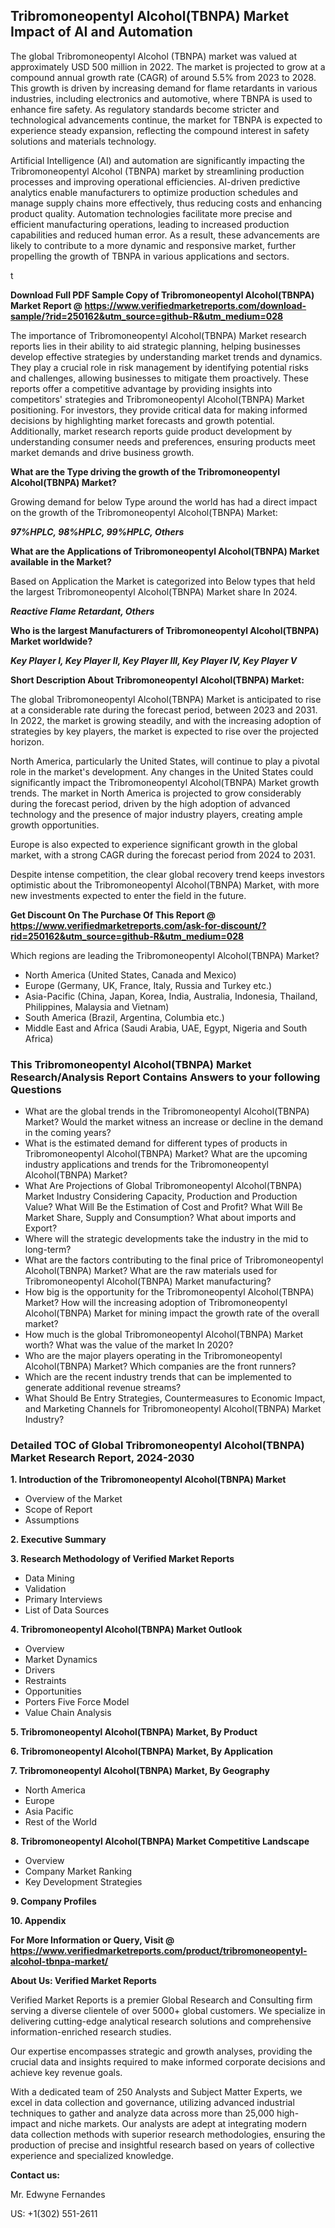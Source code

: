 <h2>Tribromoneopentyl Alcohol(TBNPA) Market Impact of AI and Automation</h2><p>The global Tribromoneopentyl Alcohol (TBNPA) market was valued at approximately USD 500 million in 2022. The market is projected to grow at a compound annual growth rate (CAGR) of around 5.5% from 2023 to 2028. This growth is driven by increasing demand for flame retardants in various industries, including electronics and automotive, where TBNPA is used to enhance fire safety. As regulatory standards become stricter and technological advancements continue, the market for TBNPA is expected to experience steady expansion, reflecting the compound interest in safety solutions and materials technology.</p><p>Artificial Intelligence (AI) and automation are significantly impacting the Tribromoneopentyl Alcohol (TBNPA) market by streamlining production processes and improving operational efficiencies. AI-driven predictive analytics enable manufacturers to optimize production schedules and manage supply chains more effectively, thus reducing costs and enhancing product quality. Automation technologies facilitate more precise and efficient manufacturing operations, leading to increased production capabilities and reduced human error. As a result, these advancements are likely to contribute to a more dynamic and responsive market, further propelling the growth of TBNPA in various applications and sectors.</p>t</p><p id="" class=""><strong>Download Full PDF Sample Copy of Tribromoneopentyl Alcohol(TBNPA) Market Report @ <a href="https://www.verifiedmarketreports.com/download-sample/?rid=250162&utm_source=github-R&utm_medium=028" target="_blank">https://www.verifiedmarketreports.com/download-sample/?rid=250162&utm_source=github-R&utm_medium=028</a></strong></p><p>The importance of&nbsp;Tribromoneopentyl Alcohol(TBNPA) Market research reports lies in their ability to aid strategic planning, helping businesses develop effective strategies by understanding market trends and dynamics. They play a crucial role in risk management by identifying potential risks and challenges, allowing businesses to mitigate them proactively. These reports offer a competitive advantage by providing insights into competitors' strategies and Tribromoneopentyl Alcohol(TBNPA) Market positioning. For investors, they provide critical data for making informed decisions by highlighting market forecasts and growth potential. Additionally, market research reports guide product development by understanding consumer needs and preferences, ensuring products meet market demands and drive business growth.</p><p><strong>What are the&nbsp;Type driving the growth of the Tribromoneopentyl Alcohol(TBNPA) Market?</strong></p><p id="" class="">Growing demand for below Type around the world has had a direct impact on the growth of the Tribromoneopentyl Alcohol(TBNPA) Market:</p><em><strong>97%HPLC, 98%HPLC, 99%HPLC, Others</strong></em></p><strong>What are the&nbsp;Applications&nbsp;of Tribromoneopentyl Alcohol(TBNPA) Market available in the Market?</strong></p><p id="" class="">Based on Application the Market is categorized into Below types that held the largest Tribromoneopentyl Alcohol(TBNPA) Market share In 2024.</p><em><strong>Reactive Flame Retardant, Others</strong></em></p><strong>Who is the largest Manufacturers of Tribromoneopentyl Alcohol(TBNPA) Market worldwide?</strong></p><p><em><strong>Key Player I, Key Player II, Key Player III, Key Player IV, Key Player V</strong></em></p><p id="" class=""><strong>Short Description About Tribromoneopentyl Alcohol(TBNPA) Market:</strong></p><p>The global Tribromoneopentyl Alcohol(TBNPA) Market is anticipated to rise at a considerable rate during the forecast period, between 2023 and 2031. In 2022, the market is growing steadily, and with the increasing adoption of strategies by key players, the market is expected to rise over the projected horizon.</p><p>North America, particularly the United States, will continue to play a pivotal role in the market's development. Any changes in the United States could significantly impact the Tribromoneopentyl Alcohol(TBNPA) Market growth trends. The market in North America is projected to grow considerably during the forecast period, driven by the high adoption of advanced technology and the presence of major industry players, creating ample growth opportunities.</p><p>Europe is also expected to experience significant growth in the global market, with a strong CAGR during the forecast period from 2024 to 2031.</p><p>Despite intense competition, the clear global recovery trend keeps investors optimistic about the Tribromoneopentyl Alcohol(TBNPA) Market, with more new investments expected to enter the field in the future.</p><p id="" class=""><strong>Get Discount On The Purchase Of This Report @ <a href="https://www.verifiedmarketreports.com/ask-for-discount/?rid=250162&utm_source=github-R&utm_medium=028" target="_blank">https://www.verifiedmarketreports.com/ask-for-discount/?rid=250162&utm_source=github-R&utm_medium=028</a></strong></p>Which regions are leading the Tribromoneopentyl Alcohol(TBNPA) Market?</p><ul><li>North America (United States, Canada and Mexico)</li><li>Europe (Germany, UK, France, Italy, Russia and Turkey etc.)</li><li>Asia-Pacific (China, Japan, Korea, India, Australia, Indonesia, Thailand, Philippines, Malaysia and Vietnam)</li><li>South America (Brazil, Argentina, Columbia etc.)</li><li>Middle East and Africa (Saudi Arabia, UAE, Egypt, Nigeria and South Africa)</li></ul><h3 id="" class="">This Tribromoneopentyl Alcohol(TBNPA) Market Research/Analysis Report Contains Answers to your following Questions</h3><ul><li>What are the global trends in the Tribromoneopentyl Alcohol(TBNPA) Market? Would the market witness an increase or decline in the demand in the coming years?</li><li>What is the estimated demand for different types of products in Tribromoneopentyl Alcohol(TBNPA) Market? What are the upcoming industry applications and trends for the Tribromoneopentyl Alcohol(TBNPA) Market?</li><li>What Are Projections of Global Tribromoneopentyl Alcohol(TBNPA) Market Industry Considering Capacity, Production and Production Value? What Will Be the Estimation of Cost and Profit? What Will Be Market Share, Supply and Consumption? What about imports and Export?</li><li>Where will the strategic developments take the industry in the mid to long-term?</li><li>What are the factors contributing to the final price of Tribromoneopentyl Alcohol(TBNPA) Market? What are the raw materials used for Tribromoneopentyl Alcohol(TBNPA) Market manufacturing?</li><li>How big is the opportunity for the Tribromoneopentyl Alcohol(TBNPA) Market? How will the increasing adoption of Tribromoneopentyl Alcohol(TBNPA) Market for mining impact the growth rate of the overall market?</li><li>How much is the global Tribromoneopentyl Alcohol(TBNPA) Market worth? What was the value of the market In 2020?</li><li>Who are the major players operating in the Tribromoneopentyl Alcohol(TBNPA) Market? Which companies are the front runners?</li><li>Which are the recent industry trends that can be implemented to generate additional revenue streams?</li><li>What Should Be Entry Strategies, Countermeasures to Economic Impact, and Marketing Channels for Tribromoneopentyl Alcohol(TBNPA) Market Industry?</li></ul><h3 id="" class="">Detailed TOC of Global Tribromoneopentyl Alcohol(TBNPA) Market Research Report, 2024-2030</h3><p id="" class=""><strong>1. Introduction of the Tribromoneopentyl Alcohol(TBNPA) Market</strong></p><ul><li>Overview of the Market</li><li>Scope of Report</li><li>Assumptions</li></ul><p id="" class=""><strong>2. Executive Summary</strong></p><p id="" class=""><strong>3. Research Methodology of Verified Market Reports</strong></p><ul><li>Data Mining</li><li>Validation</li><li>Primary Interviews</li><li>List of Data Sources</li></ul><p id="" class=""><strong>4. Tribromoneopentyl Alcohol(TBNPA) Market Outlook</strong></p><ul><li>Overview</li><li>Market Dynamics</li><li>Drivers</li><li>Restraints</li><li>Opportunities</li><li>Porters Five Force Model</li><li>Value Chain Analysis</li></ul><p id="" class=""><strong>5. Tribromoneopentyl Alcohol(TBNPA) Market, By Product</strong></p><p id="" class=""><strong>6. Tribromoneopentyl Alcohol(TBNPA) Market, By Application</strong></p><p id="" class=""><strong>7. Tribromoneopentyl Alcohol(TBNPA) Market, By Geography</strong></p><ul><li>North America</li><li>Europe</li><li>Asia Pacific</li><li>Rest of the World</li></ul><p id="" class=""><strong>8. Tribromoneopentyl Alcohol(TBNPA) Market Competitive Landscape</strong></p><ul><li>Overview</li><li>Company Market Ranking</li><li>Key Development Strategies</li></ul><p id="" class=""><strong>9. Company Profiles</strong></p><p id="" class=""><strong>10. Appendix</strong></p><p id="" class=""><strong>For More Information or Query, Visit @ <a href="https://www.verifiedmarketreports.com/product/tribromoneopentyl-alcohol-tbnpa-market/" target="_blank">https://www.verifiedmarketreports.com/product/tribromoneopentyl-alcohol-tbnpa-market/</a></strong></p><p id="" class=""><strong>About Us: Verified Market Reports</strong></p><p id="" class="">Verified Market Reports is a premier Global Research and Consulting firm serving a diverse clientele of over 5000+ global customers. We specialize in delivering cutting-edge analytical research solutions and comprehensive information-enriched research studies.</p><p id="" class="">Our expertise encompasses strategic and growth analyses, providing the crucial data and insights required to make informed corporate decisions and achieve key revenue goals.</p><p id="" class="">With a dedicated team of 250 Analysts and Subject Matter Experts, we excel in data collection and governance, utilizing advanced industrial techniques to gather and analyze data across more than 25,000 high-impact and niche markets. Our analysts are adept at integrating modern data collection methods with superior research methodologies, ensuring the production of precise and insightful research based on years of collective experience and specialized knowledge.</p><p id="" class=""><strong>Contact us:</strong></p><p id="" class="">Mr. Edwyne Fernandes</p><p id="" class="">US: +1(302) 551-2611</p>